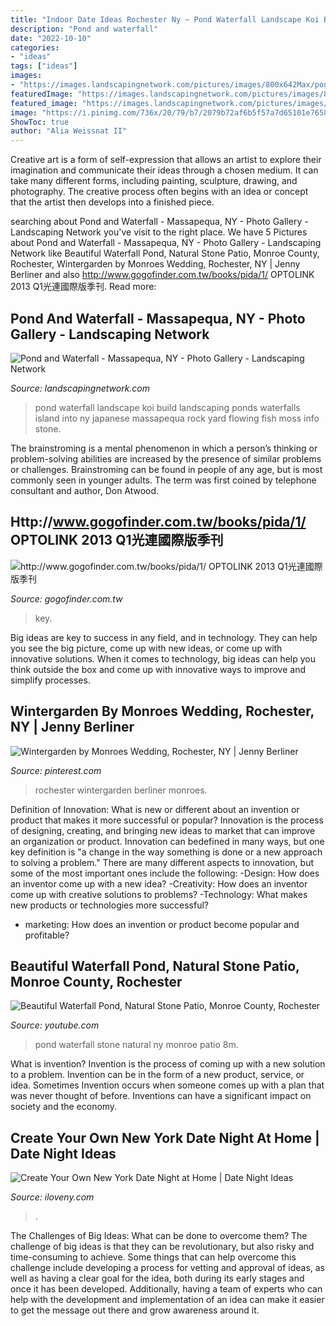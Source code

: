 ```yaml
---
title: "Indoor Date Ideas Rochester Ny ~ Pond Waterfall Landscape Koi Build Landscaping Ponds Waterfalls Island Into Ny Japanese Massapequa Rock Yard Flowing Fish Moss Info Stone"
description: "Pond and waterfall"
date: "2022-10-10"
categories:
- "ideas"
tags: ["ideas"]
images:
- "https://images.landscapingnetwork.com/pictures/images/800x642Max/pond-and-waterfall_10/koi-pond-waterfall-design-build-landscape_10321.jpg"
featuredImage: "https://images.landscapingnetwork.com/pictures/images/800x642Max/pond-and-waterfall_10/koi-pond-waterfall-design-build-landscape_10321.jpg"
featured_image: "https://images.landscapingnetwork.com/pictures/images/800x642Max/pond-and-waterfall_10/koi-pond-waterfall-design-build-landscape_10321.jpg"
image: "https://i.pinimg.com/736x/20/79/b7/2079b72af6b5f57a7d65101e76589e7c.jpg"
ShowToc: true
author: "Alia Weissnat II"
---
```



Creative art is a form of self-expression that allows an artist to explore their imagination and communicate their ideas through a chosen medium. It can take many different forms, including painting, sculpture, drawing, and photography. The creative process often begins with an idea or concept that the artist then develops into a finished piece.

	

		
searching about Pond and Waterfall - Massapequa, NY - Photo Gallery - Landscaping Network you've visit to the right place. We have 5 Pictures about Pond and Waterfall - Massapequa, NY - Photo Gallery - Landscaping Network like Beautiful Waterfall Pond, Natural Stone Patio, Monroe County, Rochester, Wintergarden by Monroes Wedding, Rochester, NY | Jenny Berliner and also http://www.gogofinder.com.tw/books/pida/1/ OPTOLINK 2013 Q1光連國際版季刊. Read more:
		
    
## Pond And Waterfall - Massapequa, NY - Photo Gallery - Landscaping Network

<img loading=lazy src="https://images.landscapingnetwork.com/pictures/images/800x642Max/pond-and-waterfall_10/koi-pond-waterfall-design-build-landscape_10321.jpg" onerror="this.onerror=null;this.src='https://tse4.mm.bing.net/th?id=OIP.n8UaVbe2Arvi3b1JIkEq9QHaEK&amp;pid=15.1';" alt="Pond and Waterfall - Massapequa, NY - Photo Gallery - Landscaping Network">

_Source: landscapingnetwork.com_

>pond waterfall landscape koi build landscaping ponds waterfalls island into ny japanese massapequa rock yard flowing fish moss info stone. 

	

The brainstroming is a mental phenomenon in which a person’s thinking or problem-solving abilities are increased by the presence of similar problems or challenges. Brainstroming can be found in people of any age, but is most commonly seen in younger adults. The term was first coined by telephone consultant and author, Don Atwood.

    
## Http://www.gogofinder.com.tw/books/pida/1/ OPTOLINK 2013 Q1光連國際版季刊

<img loading=lazy src="http://www.gogofinder.com.tw/books/pida/1/s/1372214534WXANrKAN.jpg" onerror="this.onerror=null;this.src='https://tse4.mm.bing.net/th?id=OIP.qMKG5vJpnl_skv6s0kkB2wHaKf&amp;pid=15.1';" alt="http://www.gogofinder.com.tw/books/pida/1/ OPTOLINK 2013 Q1光連國際版季刊">

_Source: gogofinder.com.tw_

>key. 

	

Big ideas are key to success in any field, and in technology. They can help you see the big picture, come up with new ideas, or come up with innovative solutions. When it comes to technology, big ideas can help you think outside the box and come up with innovative ways to improve and simplify processes.

    
## Wintergarden By Monroes Wedding, Rochester, NY | Jenny Berliner

<img loading=lazy src="https://i.pinimg.com/736x/20/79/b7/2079b72af6b5f57a7d65101e76589e7c.jpg" onerror="this.onerror=null;this.src='https://tse1.mm.bing.net/th?id=OIP.VNqkBf7O-oGXoOD3HizTzQHaLH&amp;pid=15.1';" alt="Wintergarden by Monroes Wedding, Rochester, NY | Jenny Berliner">

_Source: pinterest.com_

>rochester wintergarden berliner monroes. 

	

Definition of Innovation: What is new or different about an invention or product that makes it more successful or popular?
Innovation is the process of designing, creating, and bringing new ideas to market that can improve an organization or product. Innovation can bedefined in many ways, but one key definition is "a change in the way something is done or a new approach to solving a problem." 
There are many different aspects to innovation, but some of the most important ones include the following: 
-Design: How does an inventor come up with a new idea? 
-Creativity: How does an inventor come up with creative solutions to problems? 
-Technology: What makes new products or technologies more successful? 
- marketing: How does an invention or product become popular and profitable?

    
## Beautiful Waterfall Pond, Natural Stone Patio, Monroe County, Rochester

<img loading=lazy src="http://i.ytimg.com/vi/wGeRxztp-8M/maxresdefault.jpg" onerror="this.onerror=null;this.src='https://tse1.mm.bing.net/th?id=OIP.vTRid14zyzGU68FWx1dRNwHaEK&amp;pid=15.1';" alt="Beautiful Waterfall Pond, Natural Stone Patio, Monroe County, Rochester">

_Source: youtube.com_

>pond waterfall stone natural ny monroe patio 8m. 

	

What is invention?
Invention is the process of coming up with a new solution to a problem. Invention can be in the form of a new product, service, or idea. Sometimes Invention occurs when someone comes up with a plan that was never thought of before. Inventions can have a significant impact on society and the economy.

    
## Create Your Own New York Date Night At Home | Date Night Ideas

<img loading=lazy src="https://assets.simpleviewinc.com/simpleview/image/upload/c_limit,h_1200,q_75,w_1200/v1/clients/newyorkstate/Untitled_design_26__0140826f-fa30-4ebf-b924-8792ca303637.jpg" onerror="this.onerror=null;this.src='https://tse4.mm.bing.net/th?id=OIP.8y7fEDe8gt9-wW7NkY2rcAHaEK&amp;pid=15.1';" alt="Create Your Own New York Date Night at Home | Date Night Ideas">

_Source: iloveny.com_

>. 

	

The Challenges of Big Ideas: What can be done to overcome them?
The challenge of big ideas is that they can be revolutionary, but also risky and time-consuming to achieve. Some things that can help overcome this challenge include developing a process for vetting and approval of ideas, as well as having a clear goal for the idea, both during its early stages and once it has been developed. Additionally, having a team of experts who can help with the development and implementation of an idea can make it easier to get the message out there and grow awareness around it.

